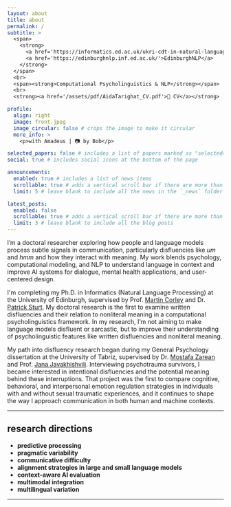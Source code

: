 ```yaml
---
layout: about
title: about
permalink: /
subtitle: >
  <span>
    <strong>
      <a href='https://informatics.ed.ac.uk/ukri-cdt-in-natural-language-processing'>UKRI CDT in NLP</a> | 
      <a href='https://edinburghnlp.inf.ed.ac.uk/'>EdinburghNLP</a>
    </strong>
  </span>
  <br>
  <span><strong>Computational Psycholinguistics & NLP</strong></span>
  <br>
  <strong><a href='/assets/pdf/AidaTarighat_CV.pdf'>📑 CV</a></strong>

profile:
  align: right
  image: front.jpeg
  image_circular: false # crops the image to make it circular
  more_info: >
    <p>with Amadeus | 📷 by Bob</p>

selected_papers: false # includes a list of papers marked as "selected={true}"
social: true # includes social icons at the bottom of the page

announcements:
  enabled: true # includes a list of news items
  scrollable: true # adds a vertical scroll bar if there are more than 3 news items
  limit: 5 # leave blank to include all the news in the `_news` folder

latest_posts:
  enabled: false
  scrollable: true # adds a vertical scroll bar if there are more than 3 new posts items
  limit: 3 # leave blank to include all the blog posts
---
```


I’m a doctoral researcher exploring how people and language models process subtle signals in communication, particularly disfluencies like *um* and *hmm* and how they interact with meaning. My work blends psychology, computational modeling, and NLP to understand language in context and improve AI systems for dialogue, mental health applications, and user-centered design.

I'm completing my Ph.D. in Informatics (Natural Language Processing) at the University of Edinburgh, supervised by Prof. [Martin Corley](https://martincorley.org/) and Dr. [Patrick Sturt](https://scholar.google.co.uk/citations?user=tINgWG4AAAAJ&hl=en). My doctoral research is the first to examine written disfluencies and their relation to nonliteral meaning in a computational psycholinguistics framework. In my research, I’m not aiming to make language models disfluent or sarcastic, but to improve their understanding of psycholinguistic features like written disfluencies and nonliteral meaning.

My path into disfluency research began during my General Psychology dissertation at the University of Tabriz, supervised by Dr. [Mostafa Zarean](https://scholar.google.com/citations?user=F1SRyf8AAAAJ&hl=en) and Prof. [Jana Javakhishvili](https://scholar.google.com/citations?user=VkFUS-wAAAAJ&hl=en). Interviewing psychotrauma survivors, I became interested in intentional disfluencies and the potential meaning behind these interruptions. That project was the first to compare cognitive, behavioral, and interpersonal emotion regulation strategies in individuals with and without sexual traumatic experiences, and it continues to shape the way I approach communication in both human and machine contexts.

---

## research directions

- **predictive processing**
- **pragmatic variability**
- **communicative difficulty**
- **alignment strategies in large and small language models**
- **context-aware AI evaluation**
- **multimodal integration**
- **multilingual variation**
 
---

